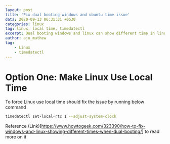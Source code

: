 ```yaml
---
layout: post
title: 'Fix dual booting windows and ubuntu time issue'
data: 2020-09-13 06:31:31 +0530
categories: linux
tag: linux, local time, timedatectl
excerpt: Dual booting windows and linux can show different time in linux and windows. This post shows a fix to that.
author: ajo_mathew
tag:
    - Linux
    - timedatectl
---
```

# Option One: Make Linux Use Local Time

To force Linux use local time should fix the issue by running below command

```bash
timedatectl set-local-rtc 1 --adjust-system-clock
```

Reference (Link)[https://www.howtogeek.com/323390/how-to-fix-windows-and-linux-showing-different-times-when-dual-booting/] to read more on it
